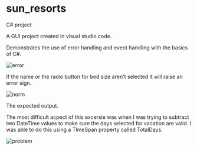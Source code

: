 # sun_resorts
C# project

A GUI project created in visual studio code. 

Demonstrates the use of error handling and event handling with the basics of C#.

![error](https://user-images.githubusercontent.com/21102595/156274611-fcca385d-7c81-46d3-a919-34ecee8c5e87.PNG)

If the name or the radio button for bed size aren't selected it will raise an error sign.

![norm](https://user-images.githubusercontent.com/21102595/156274697-93b02927-89d5-46c6-8539-3a1007dfc9cd.PNG)

The expected output.

The most difficult acpect of this excersie was when I was trying to subtract two DateTime values to make sure 
the days selected for vacation are valid. I was able to do this using a TImeSpan property called TotalDays.

![problem](https://user-images.githubusercontent.com/21102595/156275870-642a156a-95dc-4937-aeec-6affa43cbdac.PNG)
